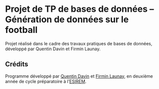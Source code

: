 # Projet de TP de bases de données – Génération de données sur le football
Projet réalisé dans le cadre des travaux pratiques de bases de données, développé par Quentin Davin et Firmin Launay.

## Crédits
Programme développé par [Quentin Davin](mailto:Quentin_Davin@etu.u-bourgogne.fr) et [Firmin Launay](mailto:Firmin_Launay@etu.u-bourgogne.fr), en deuxième année de cycle préparatoire à l’[ESIREM](https://esirem.u-bourgogne.fr/).
